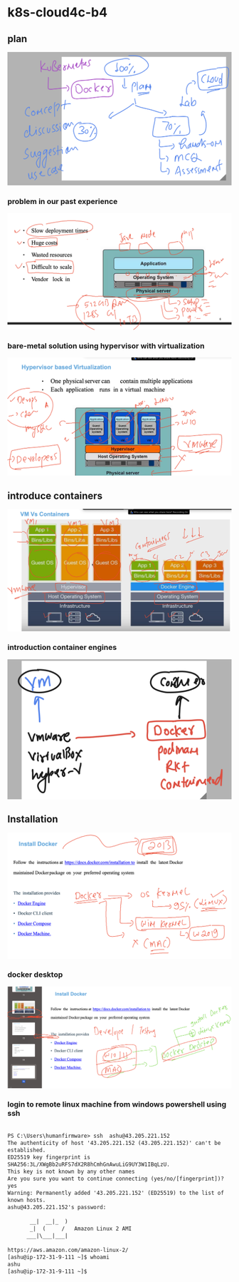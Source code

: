 # k8s-cloud4c-b4

## plan
<img src="plan.png">

### problem in our past experience

<img src="prob1.png">

### bare-metal solution using hypervisor with virtualization 

<img src="vm.png">

## introduce containers

<img src="cont1.png">

### introduction container engines 

<img src="cont2.png">

## Installation 

<img src="inst.png">

### docker desktop

<img src="inst2.png">

### login to remote linux machine from windows powershell using ssh

```

PS C:\Users\humanfirmware> ssh  ashu@43.205.221.152
The authenticity of host '43.205.221.152 (43.205.221.152)' can't be established.
ED25519 key fingerprint is SHA256:3L/XWgBb2uRFS7dX2R8hCmhGnAwuLiG9UY3W1IBqLzU.
This key is not known by any other names
Are you sure you want to continue connecting (yes/no/[fingerprint])? yes
Warning: Permanently added '43.205.221.152' (ED25519) to the list of known hosts.
ashu@43.205.221.152's password:

       __|  __|_  )
       _|  (     /   Amazon Linux 2 AMI
      ___|\___|___|

https://aws.amazon.com/amazon-linux-2/
[ashu@ip-172-31-9-111 ~]$ whoami
ashu
[ashu@ip-172-31-9-111 ~]$


```


